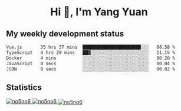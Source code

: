 <h1 align="center">Hi 👋, I'm Yang Yuan</h1>


## My weekly development status
<!--START_SECTION:waka-->

```txt
Vue.js       35 hrs 37 mins  ██████████████████████░░░   88.58 %
TypeScript   4 hrs 29 mins   ██▓░░░░░░░░░░░░░░░░░░░░░░   11.15 %
Docker       4 mins          ░░░░░░░░░░░░░░░░░░░░░░░░░   00.20 %
JavaScript   0 secs          ░░░░░░░░░░░░░░░░░░░░░░░░░   00.04 %
JSON         0 secs          ░░░░░░░░░░░░░░░░░░░░░░░░░   00.02 %
```

<!--END_SECTION:waka-->

## Statistics
<a href="https://github.com/anuraghazra/github-readme-stats">
  <img src="https://github-readme-stats.vercel.app/api/top-langs/?username=no5no6&theme=dracula" alt="no5no6">
</a>
<a href="https://github.com/anuraghazra/github-readme-stats">
  <img src="https://github-readme-stats.vercel.app/api?username=no5no6&show_icons=true&theme=dracula&line_height=40" alt="no5no6">
</a>
<a href="https://github.com/anuraghazra/github-readme-stats">
  <img align="center" src="https://github-readme-streak-stats.herokuapp.com/?user=no5no6&theme=dracula" alt="no5no6" />
</a>